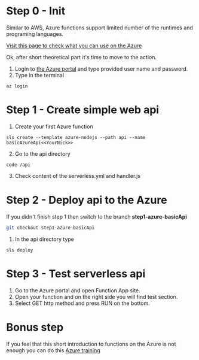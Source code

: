 # Step 0 - Init
Similar to AWS, Azure functions support limited number of the runtimes and programing languages.

[Visit this page to check what you can use on the Azure](https://docs.microsoft.com/en-us/azure/azure-functions/functions-versions)

Ok, after short theoretical part it's time to move to the action.

1. Login to [the Azure portal](https://azure.microsoft.com/pl-pl/features/azure-portal/) and type provided user name and password.
2. Type in the terminal
```
az login
```

# Step 1 - Create simple web api
1. Create your first Azure function
```
sls create --template azure-nodejs --path api --name basicAzureApi<<YourNick>>
```

2. Go to the api directory
```
code /api
```

3. Check content of the serverless.yml and handler.js

# Step 2 - Deploy api to the Azure
If you didn't finish step 1 then switch to the branch **step1-azure-basicApi**
```bash
git checkout step1-azure-basicApi
```

1. In the api directory type
```
sls deploy
```

# Step 3 - Test serverless api

1. Go to the Azure portal and open Function App site.
2. Open your function and on the right side you will find test section.
3. Select GET http method and press RUN on the bottom.

# Bonus step
If you feel that this short introduction to functions on the Azure is not enough you can do this [Azure training](https://github.com/Azure-Samples/azure-serverless-workshop-team-assistant)
